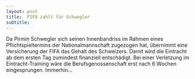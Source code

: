 ```yaml
---
layout: post
title:  FIFA zahlt für Schwegler
subtitle:  
---
```


Da Pirmin Schwegler sich seinen Innenbandriss im Rahmen eines Pflichtspieltermins der Nationalmannschaft zugezogen hat, übernimmt eine Versicherung der FIFA das Gehalt des Schweizers. Damit wird die Eintracht ab dem ersten Tag zumindest finanziell entschädigt. Bei einer Verletzung im Eintracht-Training wäre die Berufsgenossenschaft erst nach 6 Wochen eingesprungen. Immerhin...


